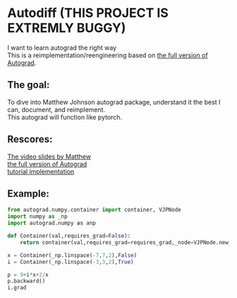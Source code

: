# Autodiff (THIS PROJECT IS EXTREMLY BUGGY)
I want to learn autograd the right way<br>
This is a reimplementation/reengineering based on [the full version of Autograd](https://github.com/hips/autograd).

## The goal:
To dive into Matthew Johnson autograd package, understand it the best I can, document, and reimplement.<br>
This autograd will function like pytorch.

## Rescores:
[The video slides by Matthew](http://videolectures.net/deeplearning2017_johnson_automatic_differentiation/)<br>
[the full version of Autograd](https://github.com/hips/autograd)<br>
[tutorial implementation ](https://github.com/mattjj/autodidact)<br>

## Example:
```python
from autograd.numpy.container import container, VJPNode
import numpy as _np
import autograd.numpy as anp

def Container(val,requires_grad=False):
    return container(val,requires_grad=requires_grad,_node=VJPNode.new_root())

x = Container(_np.linspace(-7,7,2),False)
i = Container(_np.linspace(-3,3,2),True)

p = 9+i*x+2/x
p.backward()
i.grad
```
